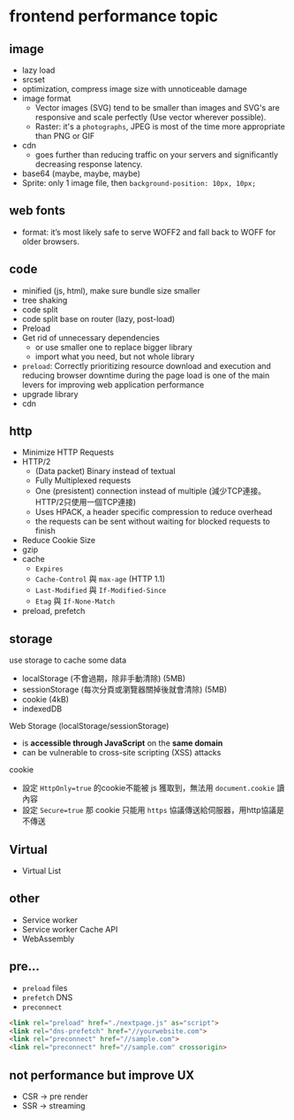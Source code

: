 # frontend performance topic

## image
- lazy load
- srcset
- optimization, compress image size with unnoticeable damage
- image format
  - Vector images (SVG) tend to be smaller than images and SVG's are responsive and scale perfectly (Use vector wherever possible).
  - Raster: it's a `photographs`, JPEG is most of the time more appropriate than PNG or GIF
- cdn
  - goes further than reducing traffic on your servers and significantly decreasing response latency.
- base64 (maybe, maybe, maybe)
- Sprite: only 1 image file, then `background-position: 10px, 10px;`

## web fonts
- format: it’s most likely safe to serve WOFF2 and fall back to WOFF for older browsers.

## code 
- minified (js, html), make sure bundle size smaller
- tree shaking
- code split
- code split base on router (lazy, post-load)
- Preload
- Get rid of unnecessary dependencies
  - or use smaller one to replace bigger library
  - import what you need, but not whole library
- `preload`: Correctly prioritizing resource download and execution and reducing browser downtime during the page load is one of the main levers for improving web application performance
- upgrade library
- cdn


## http
- Minimize HTTP Requests
- HTTP/2
  - (Data packet) Binary instead of textual
  - Fully Multiplexed requests
  - One (presistent) connection instead of multiple (減少TCP連接。HTTP/2只使用一個TCP連接)
  - Uses HPACK, a header specific compression to reduce overhead
  - the requests can be sent without waiting for blocked requests to finish
- Reduce Cookie Size
- gzip
- cache
  - `Expires`
  - `Cache-Control` 與 `max-age` (HTTP 1.1)
  - `Last-Modified` 與 `If-Modified-Since`
  - `Etag` 與 `If-None-Match`
- preload, prefetch


## storage
use storage to cache some data

- localStorage (不會過期，除非手動清除) (5MB)
- sessionStorage (每次分頁或瀏覽器關掉後就會清除) (5MB)
- cookie (4kB)
- indexedDB

Web Storage (localStorage/sessionStorage)
- is **accessible through JavaScript** on the **same domain**
- can be vulnerable to cross-site scripting (XSS) attacks

cookie
- 設定 `HttpOnly=true` 的cookie不能被 js 獲取到，無法用 `document.cookie` 讀內容
- 設定 `Secure=true` 那 cookie 只能用 `https` 協議傳送給伺服器，用http協議是不傳送


## Virtual
- Virtual List


## other
- Service worker
- Service worker Cache API
- WebAssembly

## pre...
- `preload` files
- `prefetch` DNS
- `preconnect`

```html
<link rel="preload" href="./nextpage.js" as="script">
<link rel="dns-prefetch" href="//yourwebsite.com">
<link rel="preconnect" href="//sample.com">
<link rel="preconnect" href="//sample.com" crossorigin>
```

## not performance but improve UX
- CSR -> pre render
- SSR -> streaming

